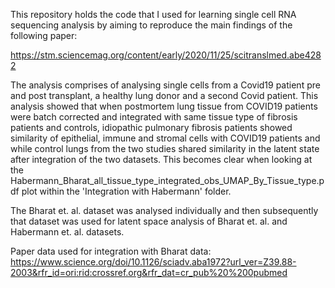 This repository holds the code that I used for learning single cell RNA sequencing analysis by aiming to reproduce the main findings of the following paper:

https://stm.sciencemag.org/content/early/2020/11/25/scitranslmed.abe4282

The analysis comprises of analysing single cells from a Covid19 patient pre and post transplant, a healthy lung donor and a second Covid patient.
This analysis showed that when postmortem lung tissue from COVID19 patients were batch corrected and integrated with same tissue type of fibrosis patients and controls, idiopathic pulmonary fibrosis patients showed similarity of epithelial, immune and stromal cells with COVID19 patients and while control lungs from the two studies shared similarity in the latent state after integration of the two datasets. This becomes clear when looking at the Habermann_Bharat_all_tissue_type_integrated_obs_UMAP_By_Tissue_type.pdf plot within the 'Integration with Habermann' folder. 

The Bharat et. al. dataset was analysed individually and then subsequently that dataset was used for latent space analysis of Bharat et. al. and Habermann et. al. datasets.

Paper data used for integration with Bharat data: https://www.science.org/doi/10.1126/sciadv.aba1972?url_ver=Z39.88-2003&rfr_id=ori:rid:crossref.org&rfr_dat=cr_pub%20%200pubmed
